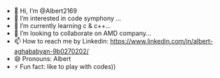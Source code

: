 - 👋 Hi, I’m @Albert2169
- 👀 I’m interested in code symphony ...
- 🌱 I’m currently learning c & c++...
- 💞️ I’m looking to collaborate on AMD company...
- 📫 How to reach me by Linkedin: https://www.linkedin.com/in/albert-aghababyan-9b0270202/
- 😄 Pronouns: Albert
- ⚡ Fun fact: like to play with codes))

<!---
Albert2169/Albert2169 is a ✨ special ✨ repository because its `README.md` (this file) appears on your GitHub profile.
You can click the Preview link to take a look at your changes.
--->
